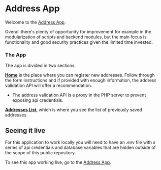 # Address App

Welcome to the [Address App](http://address-app.zavareze.com.br/). 

Overall there's plenty of opportunity for improvement for example in the modularization of scripts and backend modules, but the main focus is functionality and good security practices given the limited time invested. 

### The App

The app is divided in two sections:

**[Home](http://address-app.zavareze.com.br/)** is the place where you can register new addresses. Follow through the form instructions and if provided with enough information, the address validation API will offer a recommendation. 

- The address validation API is a proxy in the PHP server to prevent exposing api credentials. 

**[Addresses List](http://address-app.zavareze.com.br/list)**, which is where you see the list of previously saved addresses.

## Seeing it live

For this application to work locally you will need to have an .env file with a series of api credentials and database variables that are hidden outside of the scope of this public repository. 

To see this app working live, go to the [Address App](http://address-app.zavareze.com.br/). 

